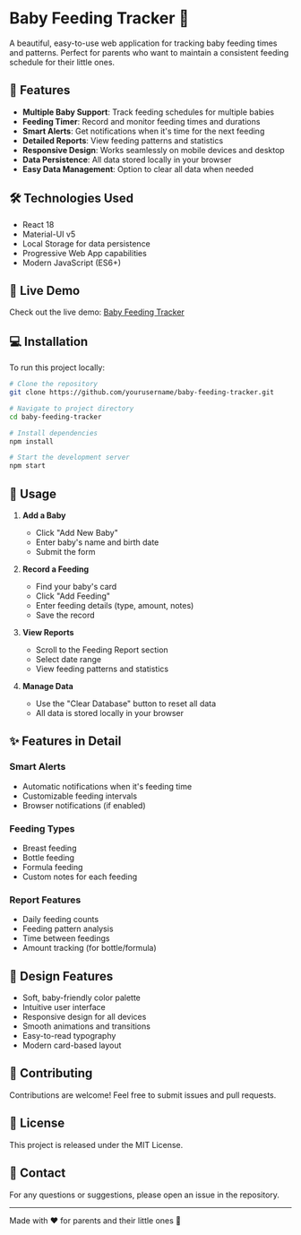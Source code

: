 # Baby Feeding Tracker 🍼

A beautiful, easy-to-use web application for tracking baby feeding times and patterns. Perfect for parents who want to maintain a consistent feeding schedule for their little ones.

## 🌟 Features

- **Multiple Baby Support**: Track feeding schedules for multiple babies
- **Feeding Timer**: Record and monitor feeding times and durations
- **Smart Alerts**: Get notifications when it's time for the next feeding
- **Detailed Reports**: View feeding patterns and statistics
- **Responsive Design**: Works seamlessly on mobile devices and desktop
- **Data Persistence**: All data stored locally in your browser
- **Easy Data Management**: Option to clear all data when needed

## 🛠️ Technologies Used

- React 18
- Material-UI v5
- Local Storage for data persistence
- Progressive Web App capabilities
- Modern JavaScript (ES6+)

## 🚀 Live Demo

Check out the live demo: [Baby Feeding Tracker](https://baby-feeding-tracker.vercel.app)

## 💻 Installation

To run this project locally:

```bash
# Clone the repository
git clone https://github.com/yourusername/baby-feeding-tracker.git

# Navigate to project directory
cd baby-feeding-tracker

# Install dependencies
npm install

# Start the development server
npm start
```

## 📱 Usage

1. **Add a Baby**
   - Click "Add New Baby"
   - Enter baby's name and birth date
   - Submit the form

2. **Record a Feeding**
   - Find your baby's card
   - Click "Add Feeding"
   - Enter feeding details (type, amount, notes)
   - Save the record

3. **View Reports**
   - Scroll to the Feeding Report section
   - Select date range
   - View feeding patterns and statistics

4. **Manage Data**
   - Use the "Clear Database" button to reset all data
   - All data is stored locally in your browser

## ✨ Features in Detail

### Smart Alerts
- Automatic notifications when it's feeding time
- Customizable feeding intervals
- Browser notifications (if enabled)

### Feeding Types
- Breast feeding
- Bottle feeding
- Formula feeding
- Custom notes for each feeding

### Report Features
- Daily feeding counts
- Feeding pattern analysis
- Time between feedings
- Amount tracking (for bottle/formula)

## 🎨 Design Features

- Soft, baby-friendly color palette
- Intuitive user interface
- Responsive design for all devices
- Smooth animations and transitions
- Easy-to-read typography
- Modern card-based layout

## 🤝 Contributing

Contributions are welcome! Feel free to submit issues and pull requests.

## 📄 License

This project is released under the MIT License.

## 📧 Contact

For any questions or suggestions, please open an issue in the repository.

---

Made with ❤️ for parents and their little ones 👶